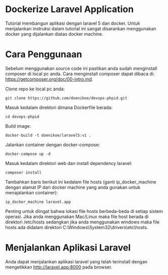 # Dockerize Laravel Application
Tutorial membangun aplikasi dengan laravel 5 dan docker. Untuk menjalankan instruksi dalam tutorial ini sangat disarankan menggunakan docker yang dijalankan diatas docker machine.

# Cara Penggunaan
Sebelum menggunakan source code ini pastikan anda sudah menginstall composer di local pc anda. Cara menginstall composer dapat dibaca di: https://getcomposer.org/doc/00-intro.md.

Clone repo ke local pc anda:
```
git clone https://github.com/doenikoe/devops-phpid.git
```
Masuk kedalam direktori dimana Dockerfile berada:
```
cd devops-phpid
```
Build image:
```
docker-build -t doenikoe/laravel5:v1 .
```
Jalankan container dengan docker-compose:
```
docker-compose up -d
```
Masuk kedalam direktori web dan install dependency laravel:
```
composer install
```
Tambahkan baris berikut ini kedalam file hosts (ganti ip_docker_machine dengan alamat IP dari docker machine yang anda gunakan untuk menajalankan container):
```
ip_docker_machine laravel.app
```
Penting untuk diingat bahwa lokasi file hosts berbeda-beda di setiap sistem operasi. Jika anda menggunakan Mac/Linux maka file host berada di direktori /etc/hosts sedangkan jika anda menggunakan windows maka file hosts ada didalam direktori  C:\Windows\System32\drivers\etc\hosts.

# Menjalankan Aplikasi Laravel
Anda dapat menjalankan aplikasi laravel yang telah terinstall dengan mengetikkan http://laravel.app:8000 pada browser.

